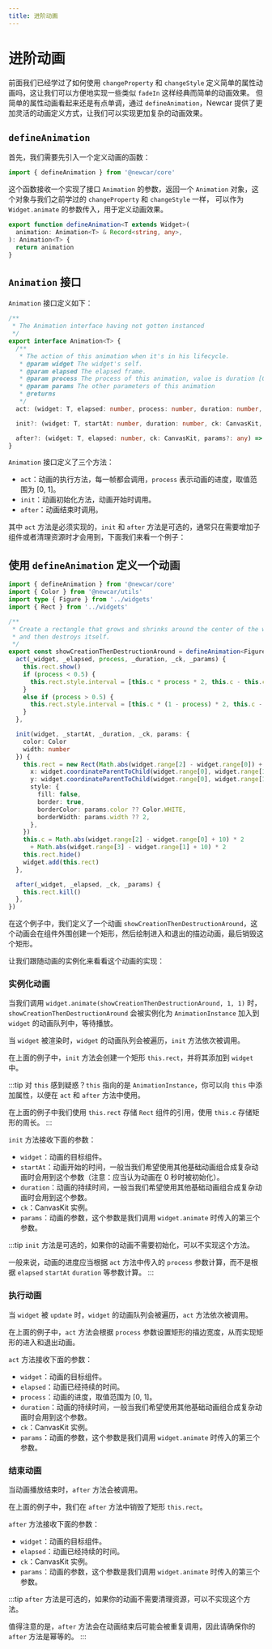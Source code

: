 ```yaml
---
title: 进阶动画
---
```


# 进阶动画

前面我们已经学过了如何使用 `changeProperty` 和 `changeStyle` 定义简单的属性动画吗，这让我们可以方便地实现一些类似 `fadeIn` 这样经典而简单的动画效果。
但简单的属性动画看起来还是有点单调，通过 `defineAnimation`，Newcar 提供了更加灵活的动画定义方式，让我们可以实现更加复杂的动画效果。

## `defineAnimation`

首先，我们需要先引入一个定义动画的函数：

```typescript
import { defineAnimation } from '@newcar/core'
```

这个函数接收一个实现了接口 `Animation` 的参数，返回一个 `Animation` 对象，这个对象与我们之前学过的 `changeProperty` 和 `changeStyle` 一样，
可以作为 `Widget.animate` 的参数传入，用于定义动画效果。

```typescript
export function defineAnimation<T extends Widget>(
  animation: Animation<T> & Record<string, any>,
): Animation<T> {
  return animation
}
```

## `Animation` 接口

`Animation` 接口定义如下：

```typescript
/**
 * The Animation interface having not gotten instanced
 */
export interface Animation<T> {
  /**
   * The action of this animation when it's in his lifecycle.
   * @param widget The widget's self.
   * @param elapsed The elapsed frame.
   * @param process The process of this animation, value is duration [0, 1]
   * @param params The other parameters of this animation
   * @returns
   */
  act: (widget: T, elapsed: number, process: number, duration: number, ck: CanvasKit, params?: any) => void

  init?: (widget: T, startAt: number, duration: number, ck: CanvasKit, params?: any) => void

  after?: (widget: T, elapsed: number, ck: CanvasKit, params?: any) => void
}
```

`Animation` 接口定义了三个方法：

- `act`：动画的执行方法，每一帧都会调用，`process` 表示动画的进度，取值范围为 [0, 1]。
- `init`：动画初始化方法，动画开始时调用。
- `after`：动画结束时调用。

其中 `act` 方法是必须实现的，`init` 和 `after` 方法是可选的，通常只在需要增加子组件或者清理资源时才会用到，下面我们来看一个例子：

## 使用 `defineAnimation` 定义一个动画

```typescript
import { defineAnimation } from '@newcar/core'
import { Color } from '@newcar/utils'
import type { Figure } from '../widgets'
import { Rect } from '../widgets'

/**
 * Create a rectangle that grows and shrinks around the center of the widget
 * and then destroys itself.
 */
export const showCreationThenDestructionAround = defineAnimation<Figure>({
  act(_widget, _elapsed, process, _duration, _ck, _params) {
    this.rect.show()
    if (process < 0.5) {
      this.rect.style.interval = [this.c * process * 2, this.c - this.c * process * 2]
    }
    else if (process > 0.5) {
      this.rect.style.interval = [this.c * (1 - process) * 2, this.c - this.c * (1 - process) * 2]
    }
  },

  init(widget, _startAt, _duration, _ck, params: {
    color: Color
    width: number
  }) {
    this.rect = new Rect(Math.abs(widget.range[2] - widget.range[0]) + 20, Math.abs(widget.range[3] - widget.range[1]) + 20, {
      x: widget.coordinateParentToChild(widget.range[0], widget.range[1]).x - 10,
      y: widget.coordinateParentToChild(widget.range[0], widget.range[1]).y - 10,
      style: {
        fill: false,
        border: true,
        borderColor: params.color ?? Color.WHITE,
        borderWidth: params.width ?? 2,
      },
    })
    this.c = Math.abs(widget.range[2] - widget.range[0] + 10) * 2
      + Math.abs(widget.range[3] - widget.range[1] + 10) * 2
    this.rect.hide()
    widget.add(this.rect)
  },

  after(_widget, _elapsed, _ck, _params) {
    this.rect.kill()
  },
})
```

在这个例子中，我们定义了一个动画 `showCreationThenDestructionAround`，这个动画会在组件外围创建一个矩形，然后绘制进入和退出的描边动画，最后销毁这个矩形。

让我们跟随动画的实例化来看看这个动画的实现：

### 实例化动画

当我们调用 `widget.animate(showCreationThenDestructionAround, 1, 1)` 时，
`showCreationThenDestructionAround` 会被实例化为 `AnimationInstance` 加入到 `widget` 的动画队列中，等待播放。

当 `widget` 被渲染时，`widget` 的动画队列会被遍历，`init` 方法依次被调用。

在上面的例子中，`init` 方法会创建一个矩形 `this.rect`，并将其添加到 `widget` 中。

:::tip
对 `this` 感到疑惑？`this` 指向的是 `AnimationInstance`，你可以向 `this` 中添加属性，以便在 `act` 和 `after` 方法中使用。

在上面的例子中我们使用 `this.rect` 存储 `Rect` 组件的引用，使用 `this.c` 存储矩形的周长。
:::

`init` 方法接收下面的参数：

- `widget`：动画的目标组件。
- `startAt`：动画开始的时间，一般当我们希望使用其他基础动画组合成复杂动画时会用到这个参数（注意：应当认为动画在 0 秒时被初始化）。
- `duration`：动画的持续时间，一般当我们希望使用其他基础动画组合成复杂动画时会用到这个参数。
- `ck`：CanvasKit 实例。
- `params`：动画的参数，这个参数是我们调用 `widget.animate` 时传入的第三个参数。

:::tip
`init` 方法是可选的，如果你的动画不需要初始化，可以不实现这个方法。

一般来说，动画的进度应当根据 `act` 方法中传入的 `process` 参数计算，而不是根据 `elapsed` `startAt` `duration` 等参数计算。
:::

### 执行动画

当 `widget` 被 `update` 时，`widget` 的动画队列会被遍历，`act` 方法依次被调用。

在上面的例子中，`act` 方法会根据 `process` 参数设置矩形的描边宽度，从而实现矩形的进入和退出动画。

`act` 方法接收下面的参数：

- `widget`：动画的目标组件。
- `elapsed`：动画已经持续的时间。
- `process`：动画的进度，取值范围为 [0, 1]。
- `duration`：动画的持续时间，一般当我们希望使用其他基础动画组合成复杂动画时会用到这个参数。
- `ck`：CanvasKit 实例。
- `params`：动画的参数，这个参数是我们调用 `widget.animate` 时传入的第三个参数。

### 结束动画

当动画播放结束时，`after` 方法会被调用。

在上面的例子中，我们在 `after` 方法中销毁了矩形 `this.rect`。

`after` 方法接收下面的参数：

- `widget`：动画的目标组件。
- `elapsed`：动画已经持续的时间。
- `ck`：CanvasKit 实例。
- `params`：动画的参数，这个参数是我们调用 `widget.animate` 时传入的第三个参数。

:::tip
`after` 方法是可选的，如果你的动画不需要清理资源，可以不实现这个方法。

值得注意的是，`after` 方法会在动画结束后可能会被重复调用，因此请确保你的 `after` 方法是幂等的。
:::
